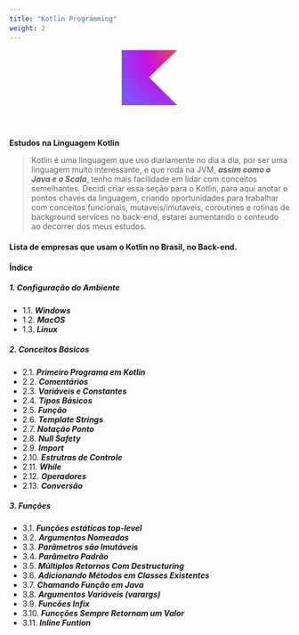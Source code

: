 ```yaml
---
title: "Kotlin Programming"
weight: 2
---
```


<!--suppress HtmlDeprecatedAttribute -->

<header>
<p align="center">
        <img width="100" src="../../assets/kotlin-programming/kotlin-logo.svg" alt="Kotlin logo" />
    </p>
    <h3 align="center"></h3>
</header>

****Estudos na Linguagem Kotlin****
>Kotlin é uma linguagem que uso diariamente no dia a dia, por ser uma linguagem muito interessante, e que roda na JVM, ***assim como o Java e o Scala***, tenho mais facilidade em lidar com conceitos semelhantes. Decidi criar essa seção para o Kotlin, para aqui anotar o pontos chaves da linguagem, criando oportunidades para trabalhar com conceitos funcionais, mutaveis/imutaveis, coroutines e rotinas de background services no back-end, estarei aumentando o conteudo ao decorrer dos meus estudos.

#### Lista de empresas que usam o Kotlin no Brasil, no Back-end.

#### Índice

##### 1. Configuração do Ambiente
- 1.1. ***Windows***
- 1.2. ***MacOS***
- 1.3. ***Linux***

##### 2. Conceitos Básicos
- 2.1. ***Primeiro Programa em Kotlin***
- 2.2. ***Comentários***
- 2.3. ***Variáveis e Constantes***
- 2.4. ***Tipos Básicos***
- 2.5. ***Função***
- 2.6. ***Template Strings***
- 2.7. ***Notação Ponto***
- 2.8. ***Null Safety***
- 2.9. ***Import***
- 2.10. ***Estrutras de Controle***
- 2.11. ***While***
- 2.12. ***Operadores***
- 2.13. ***Conversão***

##### 3. Funções
- 3.1. ***Funções estáticas top-level***
- 3.2. ***Argumentos Nomeados***
- 3.3. ***Parâmetros são Imutáveis***
- 3.4. ***Parâmetro Padrão***
- 3.5. ***Múltiplos Retornos Com Destructuring***
- 3.6. ***Adicionando Métodos em Classes Existentes***
- 3.7. ***Chamando Função em Java***
- 3.8. ***Argumentos Variáveis (varargs)***
- 3.9. ***Funcões Infix***
- 3.10. ***Funcções Sempre Retornam um Valor***
- 3.11. ***Inline Funtion***
